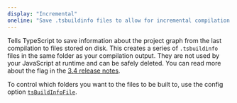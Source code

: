 ```yaml
---
display: "Incremental"
oneline: "Save .tsbuildinfo files to allow for incremental compilation of projects"
---
```


Tells TypeScript to save information about the project graph from the last compilation to files stored on disk. This
creates a series of `.tsbuildinfo` files in the same folder as your compilation output. They are not used by your
JavaScript at runtime and can be safely deleted. You can read more about the flag in the [3.4 release notes](/docs/handbook/release-notes/typescript-3-4.html#faster-subsequent-builds-with-the---incremental-flag).

To control which folders you want to the files to be built to, use the config option [`tsBuildInfoFile`](#tsBuildInfoFile).
